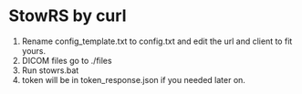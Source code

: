 # StowRS by curl

1. Rename config_template.txt to config.txt and edit the url and client to fit yours.
2. DICOM files go to ./files
3. Run stowrs.bat
4. token will be in token_response.json if you needed later on.
